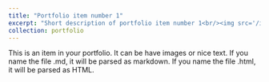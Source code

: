 ```yaml
---
title: "Portfolio item number 1"
excerpt: "Short description of portfolio item number 1<br/><img src='/images/waveform.png'>"
collection: portfolio
---
```


This is an item in your portfolio. It can be have images or nice text. If you name the file .md, it will be parsed as markdown. If you name the file .html, it will be parsed as HTML. 
